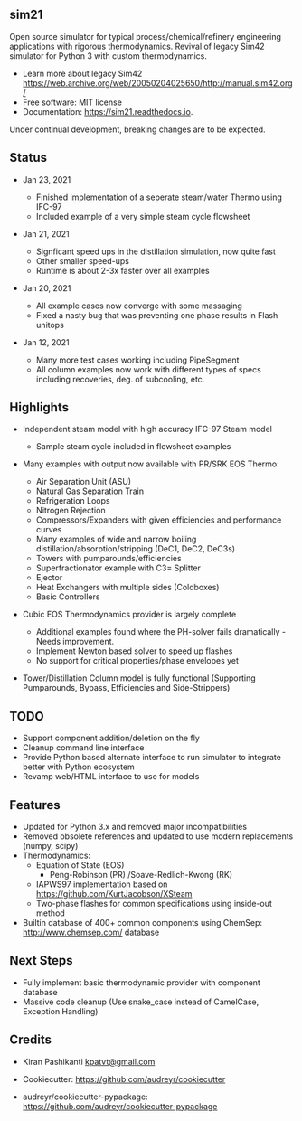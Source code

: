 sim21
-----
Open source simulator for typical process/chemical/refinery engineering applications with rigorous thermodynamics.
Revival of legacy Sim42 simulator for Python 3 with custom thermodynamics.

* Learn more about legacy Sim42 https://web.archive.org/web/20050204025650/http://manual.sim42.org/
* Free software: MIT license
* Documentation: https://sim21.readthedocs.io.

Under continual development, breaking changes are to be expected.

Status
------
* Jan 23, 2021
    * Finished implementation of a seperate steam/water Thermo using IFC-97
    * Included example of a very simple steam cycle flowsheet
* Jan 21, 2021
    * Signficant speed ups in the distillation simulation, now quite fast
    * Other smaller speed-ups
    * Runtime is about 2-3x faster over all examples

* Jan 20, 2021
    * All example cases now converge with some massaging
    * Fixed a nasty bug that was preventing one phase results in Flash unitops

* Jan 12, 2021
    * Many more test cases working including PipeSegment
    * All column examples now work with different types of specs including recoveries,
      deg. of subcooling, etc.

Highlights
----------
* Independent steam model with high accuracy IFC-97 Steam model
    * Sample steam cycle included in flowsheet examples
    
* Many examples with output now available with PR/SRK EOS Thermo:
    * Air Separation Unit (ASU)
    * Natural Gas Separation Train
    * Refrigeration Loops
    * Nitrogen Rejection
    * Compressors/Expanders with given efficiencies and performance curves
    * Many examples of wide and narrow boiling distillation/absorption/stripping (DeC1, DeC2, DeC3s)
    * Towers with pumparounds/efficiencies
    * Superfractionator example with C3= Splitter
    * Ejector
    * Heat Exchangers with multiple sides (Coldboxes)
    * Basic Controllers

* Cubic EOS Thermodynamics provider is largely complete
    * Additional examples found where the PH-solver fails dramatically - Needs improvement.
    * Implement Newton based solver to speed up flashes
    * No support for critical properties/phase envelopes yet

* Tower/Distillation Column model is fully functional (Supporting Pumparounds, Bypass, Efficiencies and Side-Strippers)

TODO
----

* Support component addition/deletion on the fly
* Cleanup command line interface
* Provide Python based alternate interface to run simulator to integrate better with Python ecosystem
* Revamp web/HTML interface to use for models

Features
--------

* Updated for Python 3.x and removed major incompatibilities
* Removed obsolete references and updated to use modern replacements (numpy, scipy)
* Thermodynamics:
    * Equation of State (EOS)
        * Peng-Robinson (PR) /Soave-Redlich-Kwong (RK)
    * IAPWS97 implementation based on https://github.com/KurtJacobson/XSteam
    * Two-phase flashes for common specifications using inside-out method
* Builtin database of 400+ common components using ChemSep: <http://www.chemsep.com/> database


Next Steps
----------

* Fully implement basic thermodynamic provider with component database
* Massive code cleanup (Use snake_case instead of CamelCase, Exception Handling)

Credits
-------

* Kiran Pashikanti <kpatvt@gmail.com>

* Cookiecutter: https://github.com/audreyr/cookiecutter
* audreyr/cookiecutter-pypackage: https://github.com/audreyr/cookiecutter-pypackage
